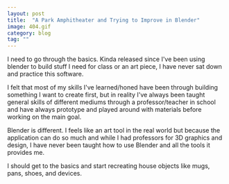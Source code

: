 ```yaml
---
layout: post
title:  "A Park Amphitheater and Trying to Improve in Blender"
image: 404.gif
category: blog
tag: ""
---
```


I need to go through the basics. Kinda released since I've been using blender
to build stuff I need for class or an art piece, I have never sat down and practice
this software.

I felt that most of my skills I've learned/honed have been through building something
I want to create first, but in reality I've always been taught general skills of
different mediums through a professor/teacher in school and have always prototype
and played around with materials before working on the main goal.

Blender is different. I feels like an art tool in the real world but because the
application can do so much and while I had professors for 3D graphics and design,
I have never been taught how to use Blender and all the tools it provides me.

I should get to the basics and start recreating house objects like mugs, pans, shoes,
and devices.
